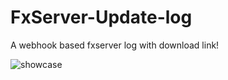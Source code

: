 # FxServer-Update-log
A webhook based fxserver log with download link!

![showcase](https://i.imgur.com/76g6zVQ.png)
